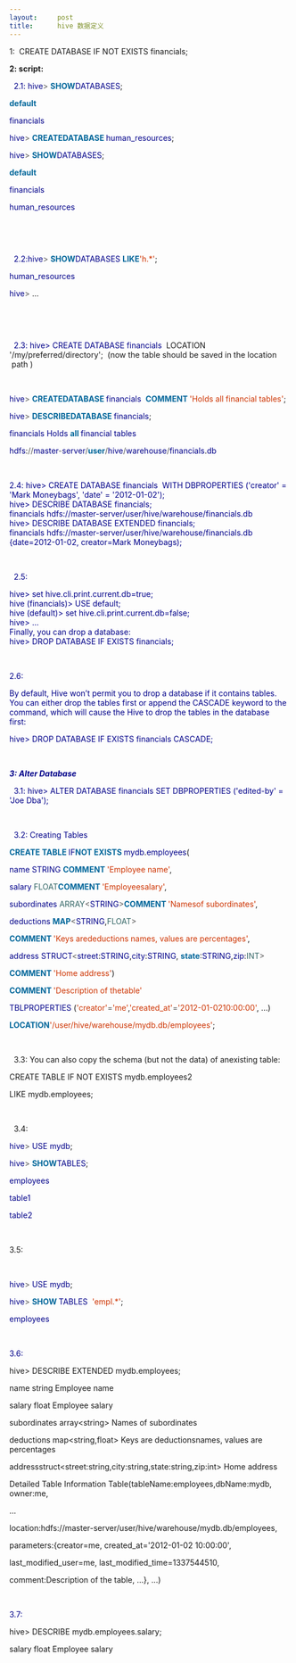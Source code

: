 ```yaml
---
layout:     post
title:      hive 数据定义
---
```

<div id="article_content" class="article_content clearfix csdn-tracking-statistics" data-pid="blog" data-mod="popu_307" data-dsm="post">
								            <link rel="stylesheet" href="https://csdnimg.cn/release/phoenix/template/css/ck_htmledit_views-f76675cdea.css">
						<div class="htmledit_views" id="content_views">
                
<p>1:  CREATE DATABASE IF NOT EXISTS financials;</p>
<p><strong><span style="font-size:14px;">2: script:</span></strong></p>
<p><span style="color:#000089;">  2.1: hive</span><span style="color:#555555;">&gt; </span>
<strong><span style="color:#00669A;">SHOW</span></strong><span style="color:#000089;">DATABASES</span>;</p>
<p><strong><span style="color:#00669A;">default</span></strong></p>
<p><span style="color:#000089;">financials</span></p>
<p><span style="color:#000089;">hive</span><span style="color:#555555;">&gt; </span><strong><span style="color:#00669A;">CREATEDATABASE
</span></strong><span style="color:#000089;">human_resources</span>;</p>
<p><span style="color:#000089;">hive</span><span style="color:#555555;">&gt; </span><strong><span style="color:#00669A;">SHOW</span></strong><span style="color:#000089;">DATABASES</span>;</p>
<p><strong><span style="color:#00669A;">default</span></strong></p>
<p><span style="color:#000089;">financials</span></p>
<p><span style="color:#000089;">human_resources</span></p>
<p><span style="color:#000089;"><br></span></p>
<p><span style="color:#000089;"><br></span></p>
<p><span style="color:#000089;"></span></p>
<p><span style="color:#000089;">  2.2:hive</span><span style="color:#555555;">&gt; </span>
<strong><span style="color:#00669A;">SHOW</span></strong><span style="color:#000089;">DATABASES
</span><strong><span style="color:#00669A;">LIKE</span></strong><span style="color:#CD3300;">'h.*'</span>;</p>
<p><span style="color:#000089;">human_resources</span></p>
<p><span style="color:#000089;">hive</span><span style="color:#555555;">&gt; </span>...</p>
<br><p><span style="color:#000089;"><br></span></p>
<p><span style="color:#000089;"></span></p>
<p><span style="color:#000089;">  2.3: hive&gt; CREATE DATABASE financials </span> LOCATION '/my/preferred/directory';  (now the table should be saved in the location  path )</p>
<br><p><span style="color:#000089;"></span></p>
<p><span style="color:#000089;">hive</span><span style="color:#555555;">&gt; </span><strong><span style="color:#00669A;">CREATEDATABASE
</span></strong><span style="color:#000089;">financials </span><span style="color:rgb(85,85,85);"> </span><strong><span style="color:#00669A;">COMMENT
</span></strong><span style="color:rgb(205,51,0);">'Holds all financial tables'</span>;</p>
<p><span style="color:#000089;">hive</span><span style="color:#555555;">&gt; </span><strong><span style="color:#00669A;">DESCRIBEDATABASE
</span></strong><span style="color:#000089;">financials</span>;</p>
<p><span style="color:#000089;">financials Holds </span><strong><span style="color:#00669A;">all
</span></strong><span style="color:#000089;">financial tables</span></p>
<p><span style="color:#000089;">hdfs</span>:<span style="color:#555555;">//</span><span style="color:#000089;">master</span><span style="color:#555555;">-</span><span style="color:#000089;">server</span><span style="color:#555555;">/</span><strong><span style="color:#00669A;">user</span></strong><span style="color:#555555;">/</span><span style="color:#000089;">hive</span><span style="color:#555555;">/</span><span style="color:#000089;">warehouse</span><span style="color:#555555;">/</span><span style="color:#000089;">financials</span>.<span style="color:#000089;">db</span></p>
<br><p><span style="color:rgb(0,0,137);">2.4: hive&gt; CREATE DATABASE financials  WITH DBPROPERTIES ('creator' = 'Mark Moneybags', 'date' = '2012-01-02');<br>
hive&gt; DESCRIBE DATABASE financials;<br>
financials hdfs://master-server/user/hive/warehouse/financials.db<br>
hive&gt; DESCRIBE DATABASE EXTENDED financials;<br>
financials hdfs://master-server/user/hive/warehouse/financials.db<br>
{date=2012-01-02, creator=Mark Moneybags);<br></span></p>
<p><span style="color:rgb(0,0,137);"><br></span></p>
<p><span style="color:rgb(0,0,137);">  2.5: </span></p>
<p><span style="color:rgb(0,0,137);">hive&gt; set hive.cli.print.current.db=true;<br>
hive (financials)&gt; USE default;<br>
hive (default)&gt; set hive.cli.print.current.db=false;<br>
hive&gt; ...<br>
Finally, you can drop a database:<br>
hive&gt; DROP DATABASE IF EXISTS financials;<br></span></p>
<p><span style="color:rgb(0,0,137);"><br></span></p>
<p><span style="color:rgb(0,0,137);">2.6: </span></p>
<p><span style="color:rgb(0,0,137);">By default, Hive won’t permit you to drop a database if it contains tables. You can either </span><span style="color:rgb(0,0,137);">drop the tables first or append the CASCADE keyword to the command, which will cause </span><span style="color:rgb(0,0,137);">the
 Hive to drop the tables in the database first: </span></p>
<p><span style="color:rgb(0,0,137);">hive&gt; DROP DATABASE IF EXISTS financials CASCADE;</span></p>
<p><span style="color:rgb(0,0,137);"><br></span></p>
<p><span style="color:#000089;"><em><strong><span style="font-size:14px;">3: Alter Database</span></strong></em></span></p>
<p><span style="color:#000089;">  3.1: hive&gt; ALTER DATABASE financials SET DBPROPERTIES ('edited-by' = 'Joe Dba');</span></p>
<p><span style="color:#000089;"><br></span></p>
<p><span style="color:#000089;">  3.2: Creating Tables</span></p>
<p></p>
<p><strong><span style="color:#00669A;">CREATE TABLE </span></strong><span style="color:#000089;">IF</span><strong><span style="color:#00669A;">NOT EXISTS
</span></strong><span style="color:#000089;">mydb</span>.<span style="color:#000089;">employees</span>(</p>
<p><span style="color:#000089;">name STRING </span><strong><span style="color:#00669A;">COMMENT
</span></strong><span style="color:#CD3300;">'Employee name'</span>,</p>
<p><span style="color:#000089;">salary </span><span style="color:#336666;">FLOAT</span><strong><span style="color:#00669A;">COMMENT
</span></strong><span style="color:#CD3300;">'Employeesalary'</span>,</p>
<p><span style="color:#000089;">subordinates </span><span style="color:#336666;">ARRAY</span><span style="color:#555555;">&lt;</span><span style="color:#000089;">STRING</span><span style="color:#555555;">&gt;</span><strong><span style="color:#00669A;">COMMENT
</span></strong><span style="color:#CD3300;">'Namesof subordinates'</span>,</p>
<p><span style="color:#000089;">deductions </span><strong><span style="color:#00669A;">MAP</span></strong><span style="color:#555555;">&lt;</span><span style="color:#000089;">STRING</span>,<span style="color:#336666;">FLOAT</span><span style="color:#555555;">&gt;</span></p>
<p><strong><span style="color:#00669A;">COMMENT </span></strong><span style="color:#CD3300;">'Keys aredeductions names, values are percentages'</span>,</p>
<p><span style="color:#000089;">address STRUCT</span><span style="color:#555555;">&lt;</span><span style="color:#000089;">street</span>:<span style="color:#000089;">STRING</span>,<span style="color:#000089;">city</span>:<span style="color:#000089;">STRING</span>,
<strong><span style="color:#00669A;">state</span></strong>:<span style="color:#000089;">STRING</span>,<span style="color:#000089;">zip</span>:<span style="color:#336666;">INT</span><span style="color:#555555;">&gt;</span></p>
<p><strong><span style="color:#00669A;">COMMENT </span></strong><span style="color:#CD3300;">'Home address'</span>)</p>
<p><strong><span style="color:#00669A;">COMMENT </span></strong><span style="color:#CD3300;">'Description of thetable'</span></p>
<p><span style="color:#000089;">TBLPROPERTIES </span>(<span style="color:#CD3300;">'creator'</span><span style="color:#555555;">=</span><span style="color:#CD3300;">'me'</span>,<span style="color:#CD3300;">'created_at'</span><span style="color:#555555;">=</span><span style="color:#CD3300;">'2012-01-0210:00:00'</span>,
 ...)</p>
<p><strong><span style="color:#00669A;">LOCATION</span></strong><span style="color:#CD3300;">'/user/hive/warehouse/mydb.db/employees'</span>;</p>
<p><br></p>
<p>  3.3: You can also copy the schema (but not the data) of anexisting table:</p>
<p>CREATE TABLE IF NOT EXISTS mydb.employees2</p>
<p>LIKE mydb.employees;</p>
<p><br></p>
<p>  3.4: </p>
<p></p>
<p><span style="color:#000089;">hive</span><span style="color:#555555;">&gt; </span><span style="color:#000089;">USE mydb</span>;</p>
<p><span style="color:#000089;">hive</span><span style="color:#555555;">&gt; </span><strong><span style="color:#00669A;">SHOW</span></strong><span style="color:#000089;">TABLES</span>;</p>
<p><span style="color:#000089;">employees</span></p>
<p><span style="color:#000089;">table1</span></p>
<p><span style="color:#000089;">table2</span></p>
<br><p>3.5:</p>
<p> </p>
<p><span style="color:#000089;">hive</span><span style="color:#555555;">&gt; </span><span style="color:#000089;">USE mydb</span>;</p>
<p><span style="color:#000089;">hive</span><span style="color:#555555;">&gt; </span><strong><span style="color:#00669A;">SHOW </span></strong><span style="color:#000089;">TABLES  </span><span style="color:#CD3300;">'empl.*'</span>;</p>
<p><span style="color:#000089;">employees</span></p>
<p><span style="color:#000089;"><br></span></p>
<p><span style="color:#000089;">3.6:</span></p>
<p><span style="color:#000089;"></span></p>
<p>hive&gt; DESCRIBE EXTENDED mydb.employees;</p>
<p>name string Employee name</p>
<p>salary float Employee salary</p>
<p>subordinates array&lt;string&gt; Names of subordinates</p>
<p>deductions map&lt;string,float&gt; Keys are deductionsnames, values are percentages</p>
<p>addressstruct&lt;street:string,city:string,state:string,zip:int&gt; Home address</p>
<p>Detailed Table Information Table(tableName:employees,dbName:mydb, owner:me,</p>
<p>...</p>
<p>location:hdfs://master-server/user/hive/warehouse/mydb.db/employees,</p>
<p>parameters:{creator=me, created_at='2012-01-02 10:00:00',</p>
<p>last_modified_user=me, last_modified_time=1337544510,</p>
<p>comment:Description of the table, ...}, ...)</p>
<br><p><span style="color:#000089;">3.7: </span></p>
<p><span style="color:#000089;"></span></p>
<p>hive&gt; DESCRIBE mydb.employees.salary;</p>
<p>salary float Employee salary</p>
<br><p><span style="color:rgb(0,0,137);"><br></span></p>
<p><span style="color:rgb(0,0,137);"><br></span></p>
            </div>
                </div>